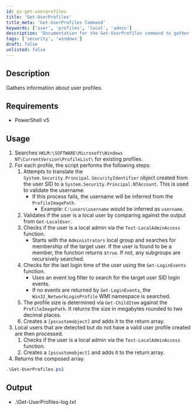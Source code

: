 ```yaml
---
id: ps-get-userprofiles
title: 'Get-UserProfiles'
title_meta: 'Get-UserProfiles Command'
keywords: ['user', 'profiles', 'local', 'admin']
description: 'Documentation for the Get-UserProfiles command to gather information about user profiles on a Windows system.'
tags: ['security', 'windows']
draft: false
unlisted: false
---
```


## Description
Gathers information about user profiles.

## Requirements
- PowerShell v5

## Usage
1. Searches `HKLM:\SOFTWARE\Microsoft\Windows NT\CurrentVersion\ProfileList\` for existing profiles.
2. For each profile, the script performs the following steps:
    1. Attempts to translate the `System.Security.Principal.SecurityIdentifier` object created from the user SID to a `System.Security.Principal.NTAccount`. This is used to validate the username.
        - If this process fails, the username will be inferred from the `ProfileImagePath`.
            - Example: `C:\users\username` would be inferred as `username`.
    2. Validates if the user is a local user by comparing against the output from `Get-LocalUser`.
    3. Checks if the user is a local admin via the `Test-LocalAdminAccess` function.
        - Starts with the `Administrators` local group and searches for membership of the target user. If the user is found to be a member, the function returns `$true`. If not, any subgroups are recursively searched.
    4. Checks for the last login time of the user using the `Get-LoginEvents` function.
        - Uses an event log filter to search for the target user SID login events.
        - If no events are returned by `Get-LoginEvents`, the `Win32_NetworkLoginProfile` WMI namespace is searched.
    5. The profile size is determined via `Get-ChildItem` against the `ProfileImagePath`. It returns the size in megabytes rounded to two decimal places.
    6. Creates a `[pscustomobject]` and adds it to the return array.
3. Local users that are detected but do not have a valid user profile created are then processed.
    1. Checks if the user is a local admin via the `Test-LocalAdminAccess` function.
    2. Creates a `[pscustomobject]` and adds it to the return array.
4. Returns the composed array.

```powershell
.\Get-UserProfiles.ps1
```

## Output
- .\Get-UserProfiles-log.txt

